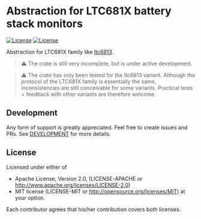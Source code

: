# Abstraction for LTC681X battery stack monitors
[![License](https://img.shields.io/badge/license-MIT-blue.svg)](https://opensource.org/licenses/MIT)
[![License](https://img.shields.io/badge/License-Apache%202.0-blue.svg)](https://opensource.org/licenses/Apache-2.0)

Abstraction for LTC681X family like [ltc6813](https://www.analog.com/media/en/technical-documentation/data-sheets/ltc6813-1.pdf).

> :warning: The crate is still very incomplete, but is under active development.

> :warning: The crate has only been tested for the ltc6813 variant. Although the protocol of the LTC681X family is essentially the same, inconsistencies are still conceivable for some variants. Practical tests + feedback with other variants are therefore welcome.

## Development

Any form of support is greatly appreciated. Feel free to create issues and PRs.
See [DEVELOPMENT](DEVELOPMENT.md) for more details.  

## License
Licensed under either of

* Apache License, Version 2.0, (LICENSE-APACHE or http://www.apache.org/licenses/LICENSE-2.0)
* MIT license (LICENSE-MIT or http://opensource.org/licenses/MIT)
at your option.

Each contributor agrees that his/her contribution covers both licenses.